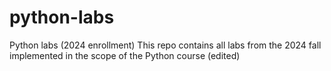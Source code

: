 # python-labs
Python labs (2024 enrollment)
This repo contains all labs from the 2024 fall implemented in the scope of the Python course (edited) 

